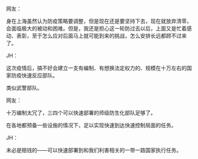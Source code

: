 网友：

身在上海虽然认为防疫策略要调整，但是现在还是要坚持下去，现在就放弃清零，会面临极大的被动和困难。但是，我还是担心这一轮防过去以后，上面又是忙着感动、表彰，至于怎么应对后面马上就可能到来的挑战，怎么安排长远都顾不过来了。

JH：

这次疫情后，搞不好会建立一支有编制、有想换法定权力的、规模在十万左右的国家防疫快速反应部队。

类似武警部队。

网友：

十万编制太冗了，三四个可以快速部署的师级防生化部队足够了。

在各地都预备一些设施的情况下，足以实现快速到达快速控制局面的任务。

JH：

未必是赔钱的——可以快速部署到和我们利害相关的一带一路国家执行任务。

